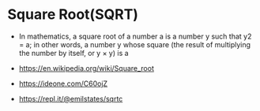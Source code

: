 # Square Root(SQRT) 

* In mathematics, a square root of a number a is a number y such that y2 = a; in other words, a number y whose square (the result of multiplying the number by itself, or y × y) is a

* https://en.wikipedia.org/wiki/Square_root
* https://ideone.com/C60ojZ
* https://repl.it/@emilstates/sqrtc
